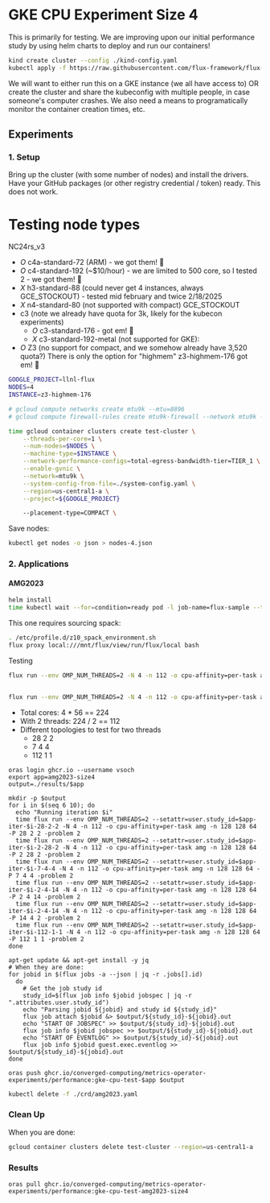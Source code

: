 # GKE CPU Experiment Size 4

This is primarily for testing.
We are improving upon our initial performance study by using helm charts to deploy and run our containers! 

```bash
kind create cluster --config ./kind-config.yaml
kubectl apply -f https://raw.githubusercontent.com/flux-framework/flux-operator/refs/heads/main/examples/dist/flux-operator.yaml
```

We will want to either run this on a GKE instance (we all have access to) OR create the cluster and share the kubeconfig with multiple people, in case someone's computer crashes. We also need a means to programatically monitor the container creation times, etc.

## Experiments

### 1. Setup

Bring up the cluster (with some number of nodes) and install the drivers. Have your GitHub packages (or other registry credential / token) ready. This does not work.

# Testing node types

NC24rs_v3

- *O* c4a-standard-72 (ARM) - we got them! 🎉
- *O* c4-standard-192 (~$10/hour) - we are limited to 500 core, so I tested 2 - we got them! 🎉
- *X* h3-standard-88 (could never get 4 instances, always GCE_STOCKOUT) - tested mid february and twice 2/18/2025
- *X* n4-standard-80 (not supported with compact) GCE_STOCKOUT
- c3 (note we already have quota for 3k, likely for the kubecon experiments)
  - *O* c3-standard-176 - got em! 🎉
  - *X* c3-standard-192-metal (not supported for GKE):
- *O* Z3 (no support for compact, and we somehow already have 3,520 quota?) There is only the option for "highmem" z3-highmem-176 got em! 🎉

```bash
GOOGLE_PROJECT=llnl-flux
NODES=4
INSTANCE=z3-highmem-176

# gcloud compute networks create mtu9k --mtu=8896 
# gcloud compute firewall-rules create mtu9k-firewall --network mtu9k --allow tcp,udp,icmp --source-ranges 0.0.0.0/0

time gcloud container clusters create test-cluster \
    --threads-per-core=1 \
    --num-nodes=$NODES \
    --machine-type=$INSTANCE \
    --network-performance-configs=total-egress-bandwidth-tier=TIER_1 \
    --enable-gvnic \
    --network=mtu9k \
    --system-config-from-file=./system-config.yaml \
    --region=us-central1-a \
    --project=${GOOGLE_PROJECT}

    --placement-type=COMPACT \

```

Save nodes:

```bash
kubectl get nodes -o json > nodes-4.json 
```

### 2. Applications

#### AMG2023

```bash
helm install 
time kubectl wait --for=condition=ready pod -l job-name=flux-sample --timeout=600s
```

This one requires sourcing spack:

```bash
. /etc/profile.d/z10_spack_environment.sh
flux proxy local:///mnt/flux/view/run/flux/local bash
```

Testing

```bash
flux run --env OMP_NUM_THREADS=2 -N 4 -n 112 -o cpu-affinity=per-task amg -n 256 256 128 -P 28 2 2 -problem 2


flux run --env OMP_NUM_THREADS=2 -N 4 -n 112 -o cpu-affinity=per-task amg -n 256 256 128 -P 112 1 1 -problem 2
```

- Total cores: 4 * 56 == 224
- With 2 threads: 224 / 2 == 112
- Different topologies to test for two threads
  - 28 2 2
  - 7 4 4
  - 112 1 1 

```console
oras login ghcr.io --username vsoch
export app=amg2023-size4
output=./results/$app

mkdir -p $output
for i in $(seq 6 10); do     
  echo "Running iteration $i"
  time flux run --env OMP_NUM_THREADS=2 --setattr=user.study_id=$app-iter-$i-28-2-2 -N 4 -n 112 -o cpu-affinity=per-task amg -n 128 128 64 -P 28 2 2 -problem 2
  time flux run --env OMP_NUM_THREADS=2 --setattr=user.study_id=$app-iter-$i-2-28-2 -N 4 -n 112 -o cpu-affinity=per-task amg -n 128 128 64 -P 2 28 2 -problem 2
  time flux run --env OMP_NUM_THREADS=2 --setattr=user.study_id=$app-iter-$i-7-4-4 -N 4 -n 112 -o cpu-affinity=per-task amg -n 128 128 64 -P 7 4 4 -problem 2
  time flux run --env OMP_NUM_THREADS=2 --setattr=user.study_id=$app-iter-$i-2-4-14 -N 4 -n 112 -o cpu-affinity=per-task amg -n 128 128 64 -P 2 4 14 -problem 2
  time flux run --env OMP_NUM_THREADS=2 --setattr=user.study_id=$app-iter-$i-2-4-14 -N 4 -n 112 -o cpu-affinity=per-task amg -n 128 128 64 -P 14 4 2 -problem 2
  time flux run --env OMP_NUM_THREADS=2 --setattr=user.study_id=$app-iter-$i-112-1-1 -N 4 -n 112 -o cpu-affinity=per-task amg -n 128 128 64 -P 112 1 1 -problem 2
done

apt-get update && apt-get install -y jq
# When they are done:
for jobid in $(flux jobs -a --json | jq -r .jobs[].id)
  do
    # Get the job study id
    study_id=$(flux job info $jobid jobspec | jq -r ".attributes.user.study_id")    
    echo "Parsing jobid ${jobid} and study id ${study_id}"
    flux job attach $jobid &> $output/${study_id}-${jobid}.out 
    echo "START OF JOBSPEC" >> $output/${study_id}-${jobid}.out 
    flux job info $jobid jobspec >> $output/${study_id}-${jobid}.out 
    echo "START OF EVENTLOG" >> $output/${study_id}-${jobid}.out 
    flux job info $jobid guest.exec.eventlog >> $output/${study_id}-${jobid}.out
done

oras push ghcr.io/converged-computing/metrics-operator-experiments/performance:gke-cpu-test-$app $output
```
```bash
kubectl delete -f ./crd/amg2023.yaml
```


### Clean Up

When you are done:

```bash
gcloud container clusters delete test-cluster --region=us-central1-a
```

### Results

```console
oras pull ghcr.io/converged-computing/metrics-operator-experiments/performance:gke-cpu-test-amg2023-size4
```
